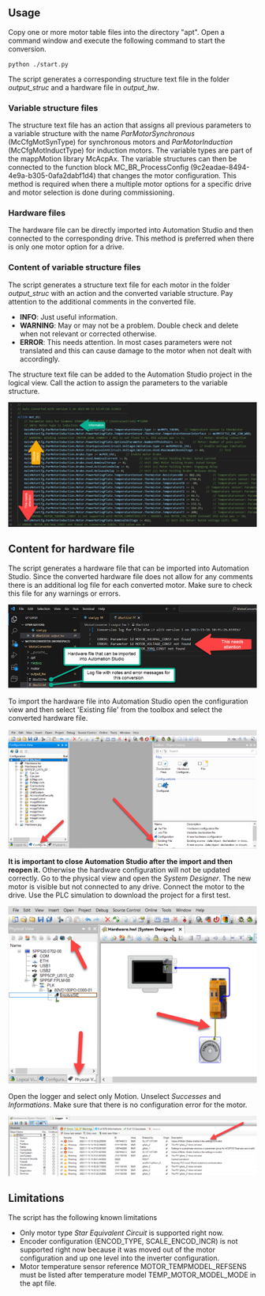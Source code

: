## Usage
Copy one or more motor table files into the directory "apt". Open a command window and execute the following command to start the conversion.

```
python ./start.py
```

The script generates a corresponding structure text file in the folder *output_struc* and a hardware file in *output_hw*. 

### Variable structure files
The structure text file has an action that assigns all previous parameters to a variable structure with the name *ParMotorSynchronous* (McCfgMotSynType) for synchronous motors and *ParMotorInduction* (McCfgMotInductType) for induction motors. The variable types are part of the mappMotion library McAcpAx. The variable structures can then be connected to the function block MC_BR_ProcessConfig (9c2eadae-8494-4e9a-b305-0afa2dabf1d4) that changes the motor configuration. This method is required when there a multiple motor options for a specific drive and motor selection is done during commissioning.

### Hardware files
The hardware file can be directly imported into Automation Studio and then connected to the corresponding drive. This method is preferred when there is only one motor option for a drive.

### Content of variable structure files
The script generates a structure text file for each motor in the folder *output_struc* with an action and the converted variable structure. Pay attention to the additional comments in the converted file. 

* **INFO**: Just useful information.
* **WARNING**: May or may not be a problem. Double check and delete when not relevant or corrected otherwise.
* **ERROR**: This needs attention. In most cases parameters were not translated and this can cause damage to the motor when not dealt with accordingly.

The structure text file can be added to the Automation Studio project in the logical view. Call the action to assign the parameters to the variable structure.

![](./images/sample_output_struc.png)

## Content for hardware file
The script generates a hardware file that can be imported into Automation Studio. Since the converted hardware file does not allow for any comments there is an additional log file for each converted motor. Make sure to check this file for any warnings or errors.

![](./images/sample_output_hw.png)

To import the hardware file into Automation Studio open the configuration view and then select 'Existing file' from the toolbox and select the converted hardware file.

![](./images/screenshot1.png)

**It is important to close Automation Studio after the import and then reopen it.** Otherwise the hardware configuration will not be updated correctly. Go to the physical view and open the *System Designer*. The new motor is visible but not connected to any drive. Connect the motor to the drive. Use the PLC simulation to download the project for a first test.

![](./images/screenshot2.png)

Open the logger and select only Motion. Unselect *Successes* and *Informations*. Make sure that there is no configuration error for the motor.

![](./images/screenshot3.png)

## Limitations
The script has the following known limitations

* Only motor type *Star Equivalent Circuit* is supported right now. 
* Encoder configuration (ENCOD_TYPE, SCALE_ENCOD_INCR) is not supported right now because it was moved out of the motor configuration and up one level into the inverter configuration.
* Motor temperature sensor reference MOTOR_TEMPMODEL_REFSENS must be listed after temperature model TEMP_MOTOR_MODEL_MODE in the apt file.

